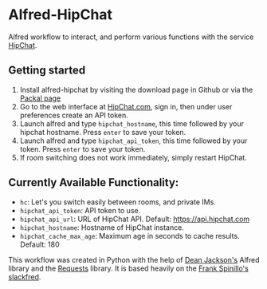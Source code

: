 Alfred-HipChat
==============

Alfred workflow to interact, and perform various functions with the service [HipChat](http://hipchat.com/).

## Getting started
1. Install alfred-hipchat by visiting the download page in Github or via the [Packal page](http://www.packal.org/workflow/alfred-hipchat)
2. Go to the web interface at [HipChat.com](https://www.hipchat.com/sign_in), sign in, then under user preferences create an API token.
3. Launch alfred and type `hipchat_hostname`, this time followed by your hipchat hostname. Press `enter` to save your token. 
4. Launch alfred and type `hipchat_api_token`, this time followed by your token. Press `enter` to save your token. 
5. If room switching does not work immediately, simply restart HipChat.

## Currently Available Functionality:
* `hc`: Let's you switch easily between rooms, and private IMs.
* `hipchat_api_token`: API token to use.
* `hipchat_api_url`: URL of HipChat API.  Default: https://api.hipchat.com
* `hipchat_hostname`: Hostname of HipChat instance.
* `hipchat_cache_max_age`: Maximum age in seconds to cache results. Default: 180 

This workflow was created in Python with the help of [Dean Jackson's](https://github.com/deanishe/alfred-workflow) Alfred library and the [Requests](http://docs.python-requests.org/en/latest/) library.  It is based heavily on the [Frank Spinillo's slackfred](https://github.com/fspinillo/slackfred).
